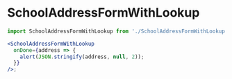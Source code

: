 # SchoolAddressFormWithLookup

```jsx
import SchoolAddressFormWithLookup from './SchoolAddressFormWithLookup';

<SchoolAddressFormWithLookup
  onDone={address => {
    alert(JSON.stringify(address, null, 2));
  }}
/>;
```
